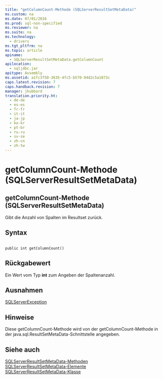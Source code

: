 ```yaml
---
title: "getColumnCount-Methode (SQLServerResultSetMetaData)"
ms.custom: na
ms.date: 07/01/2016
ms.prod: sql-non-specified
ms.reviewer: na
ms.suite: na
ms.technology: 
  - drivers
ms.tgt_pltfrm: na
ms.topic: article
apiname: 
  - SQLServerResultSetMetaData.getColumnCount
apilocation: 
  - sqljdbc.jar
apitype: Assembly
ms.assetid: a1fc3f50-3635-4fc5-b570-94d2c5a1873c
caps.latest.revision: 7
caps.handback.revision: 7
manager: jhubbard
translation.priority.ht: 
  - de-de
  - es-es
  - fr-fr
  - it-it
  - ja-jp
  - ko-kr
  - pt-br
  - ru-ru
  - sv-se
  - zh-cn
  - zh-tw
---
```

# getColumnCount-Methode (SQLServerResultSetMetaData)
    
## getColumnCount\-Methode \(SQLServerResultSetMetaData\)  
 Gibt die Anzahl von Spalten im Resultset zurück.  
  
## Syntax  
  
```  
  
public int getColumnCount()  
```  
  
## Rückgabewert  
 Ein Wert vom Typ **int** zum Angeben der Spaltenanzahl.  
  
## Ausnahmen  
 [SQLServerException](../content/SQLServerException-Class.md)  
  
## Hinweise  
 Diese getColumnCount\-Methode wird von der getColumnCount\-Methode in der java.sql.ResultSetMetaData\-Schnittstelle angegeben.  
  
## Siehe auch  
 [SQLServerResultSetMetaData-Methoden](../content/SQLServerResultSetMetaData-Methods.md)   
 [SQLServerResultSetMetaData-Elemente](../content/SQLServerResultSetMetaData-Members.md)   
 [SQLServerResultSetMetaData-Klasse](../content/SQLServerResultSetMetaData-Class.md)  
  
  